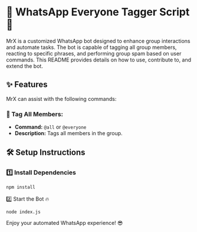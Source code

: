 # 🤖 WhatsApp Everyone Tagger Script🚀

MrX is a customized WhatsApp bot designed to enhance group interactions and automate tasks. The bot is capable of tagging all group members, reacting to specific phrases, and performing group spam based on user commands. This README provides details on how to use, contribute to, and extend the bot.

## ✨ Features

MrX can assist with the following commands:

### 📣 Tag All Members:

- **Command:** `@all` or `@everyone`
- **Description:** Tags all members in the group.

## 🛠️ Setup Instructions

### 1️⃣ Install Dependencies
```bash
npm install
```

2️⃣ Start the Bot 🔥

```bash
node index.js
```

Enjoy your automated WhatsApp experience! 😎